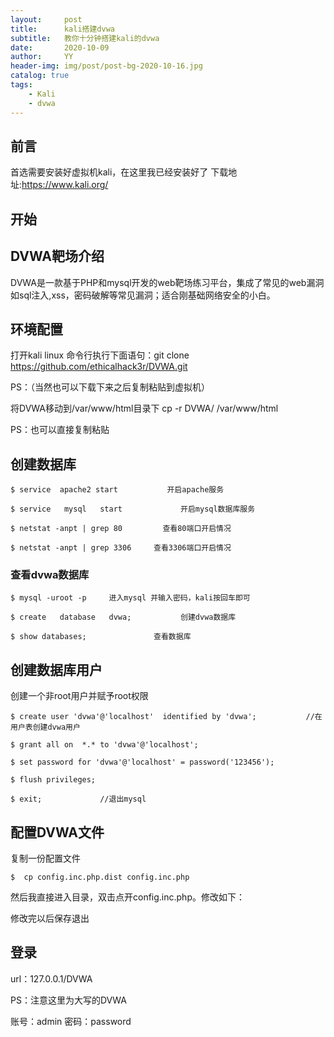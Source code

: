 ```yaml
---
layout:     post
title:      kali搭建dvwa
subtitle:   教你十分钟搭建kali的dvwa
date:       2020-10-09
author:     YY
header-img: img/post/post-bg-2020-10-16.jpg
catalog: true
tags:
    - Kali
    - dvwa
---
```



## 前言
首选需要安装好虚拟机kali，在这里我已经安装好了
下载地址:https://www.kali.org/ 
## 开始

## DVWA靶场介绍

DVWA是一款基于PHP和mysql开发的web靶场练习平台，集成了常见的web漏洞如sql注入,xss，密码破解等常见漏洞；适合刚基础网络安全的小白。

## 环境配置
打开kali linux 命令行执行下面语句：git clone https://github.com/ethicalhack3r/DVWA.git

PS：（当然也可以下载下来之后复制粘贴到虚拟机）


 将DVWA移动到/var/www/html目录下
cp -r DVWA/ /var/www/html

PS：也可以直接复制粘贴 

## 创建数据库

	$ service  apache2 start           开启apache服务
	
	$ service   mysql   start             开启mysql数据库服务
	
	$ netstat -anpt | grep 80         查看80端口开启情况
	
	$ netstat -anpt | grep 3306     查看3306端口开启情况



### 查看dvwa数据库

	$ mysql -uroot -p     进入mysql 并输入密码，kali按回车即可
	
	$ create   database   dvwa;           创建dvwa数据库
	
	$ show databases;               查看数据库 

## 创建数据库用户
创建一个非root用户并赋予root权限

	$ create user 'dvwa'@'localhost'  identified by 'dvwa';           //在用户表创建dvwa用户     
	
	$ grant all on  *.* to 'dvwa'@'localhost';    
	
	$ set password for 'dvwa'@'localhost' = password('123456');  
	
	$ flush privileges;
	
	$ exit;             //退出mysql

## 配置DVWA文件
复制一份配置文件

	$  cp config.inc.php.dist config.inc.php

然后我直接进入目录，双击点开config.inc.php。修改如下：

修改完以后保存退出

## 登录

url：127.0.0.1/DVWA

PS：注意这里为大写的DVWA

账号：admin  密码：password
